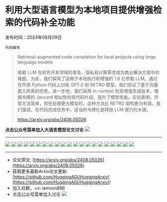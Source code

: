 # 利用大型语言模型为本地项目提供增强检索的代码补全功能
发布时间：2024年08月09日

`代码编写`
> Retrieval-augmented code completion for local projects using large language models
>
> 随着 LLM 在软件开发领域的普及，隐私和计算需求成为商业解决方案中的难题。为此，我们探索了适用于本地执行和增强的 1.6 亿参数 LLM。通过在开源 Python 代码上训练 GPT-2 和 RETRO 模型，我们验证了基于向量嵌入检索的优势。进一步地，我们采用 In-context 检索增强生成技术，根据令牌的 Jaccard 相似性检索代码片段，提升了模型性能。实验表明，尽管方法简单，但在处理更大模型时，这种方法比 RETRO 架构更为有效。我们强调，在代码完成任务中，适当的令牌化是释放 LLM 潜力的关键。
>
> https://arxiv.org/abs/2408.05026

**点击公众号菜单加入大语言模型论文讨论**
![](https://raw.githubusercontent.com/HuggingAGI/wx_assets/main/2024/07/31/1722434818326-94339e92-22f1-4472-9d27-fed232f70b5d.jpeg)
<hr />

![](https://raw.githubusercontent.com/HuggingAGI/HuggingArxiv/main/paper_images/2408.05026/x1.png)
![](https://raw.githubusercontent.com/HuggingAGI/HuggingArxiv/main/paper_images/2408.05026/x2.png)
![](https://raw.githubusercontent.com/HuggingAGI/HuggingArxiv/main/paper_images/2408.05026/x3.png)
![](https://raw.githubusercontent.com/HuggingAGI/HuggingArxiv/main/paper_images/2408.05026/x4.png)
![](https://raw.githubusercontent.com/HuggingAGI/HuggingArxiv/main/paper_images/2408.05026/x5.png)
![](https://raw.githubusercontent.com/HuggingAGI/HuggingArxiv/main/paper_images/2408.05026/x6.png)
![](https://raw.githubusercontent.com/HuggingAGI/HuggingArxiv/main/paper_images/2408.05026/x7.png)
![](https://raw.githubusercontent.com/HuggingAGI/HuggingArxiv/main/paper_images/2408.05026/x8.png)
![](https://raw.githubusercontent.com/HuggingAGI/HuggingArxiv/main/paper_images/2408.05026/x9.png)
![](https://raw.githubusercontent.com/HuggingAGI/HuggingArxiv/main/paper_images/2408.05026/x10.png)
![](https://raw.githubusercontent.com/HuggingAGI/HuggingArxiv/main/paper_images/2408.05026/x11.png)
![](https://raw.githubusercontent.com/HuggingAGI/HuggingArxiv/main/paper_images/2408.05026/x12.png)
![](https://raw.githubusercontent.com/HuggingAGI/HuggingArxiv/main/paper_images/2408.05026/x13.png)
![](https://raw.githubusercontent.com/HuggingAGI/HuggingArxiv/main/paper_images/2408.05026/x14.png)
![](https://raw.githubusercontent.com/HuggingAGI/HuggingArxiv/main/paper_images/2408.05026/x15.png)
![](https://raw.githubusercontent.com/HuggingAGI/HuggingArxiv/main/paper_images/2408.05026/x16.png)
![](https://raw.githubusercontent.com/HuggingAGI/HuggingArxiv/main/paper_images/2408.05026/x17.png)
![](https://raw.githubusercontent.com/HuggingAGI/HuggingArxiv/main/paper_images/2408.05026/x18.png)
![](https://raw.githubusercontent.com/HuggingAGI/HuggingArxiv/main/paper_images/2408.05026/x19.png)
![](https://raw.githubusercontent.com/HuggingAGI/HuggingArxiv/main/paper_images/2408.05026/x20.png)
![](https://raw.githubusercontent.com/HuggingAGI/HuggingArxiv/main/paper_images/2408.05026/x21.png)

<hr />

- 论文原文: [https://arxiv.org/abs/2408.05026](https://arxiv.org/abs/2408.05026)
- 获取更多最新Arxiv论文更新: [https://github.com/HuggingAGI/HuggingArxiv](https://github.com/HuggingAGI/HuggingArxiv)!
- 加入社群，+v: iamxxn886
- 点击公众号菜单加入讨论
![](https://raw.githubusercontent.com/HuggingAGI/wx_assets/main/2024/07/31/1722434818326-94339e92-22f1-4472-9d27-fed232f70b5d.jpeg)